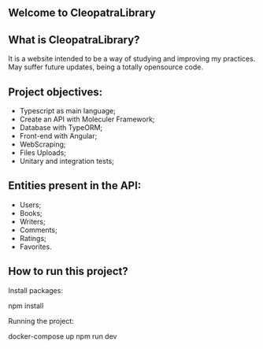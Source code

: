 Welcome to CleopatraLibrary
-

What is CleopatraLibrary?
-
It is a website intended to be a way of studying and improving my practices. 
May suffer future updates, being a totally opensource code.

Project objectives:
-

- Typescript as main language;
- Create an API with Moleculer Framework;
- Database with TypeORM;
- Front-end with Angular;
- WebScraping;
- Files Uploads;
- Unitary and integration tests;

Entities present in the API:
-

- Users;
- Books;
- Writers;
- Comments;
- Ratings;
- Favorites.

How to run this project?
-

Install packages:

npm install

Running the project:

docker-compose up
npm run dev
